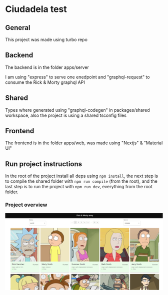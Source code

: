 # Ciudadela test

## General

This project was made using turbo repo

## Backend

The backend is in the folder apps/server

I am using "express" to serve one enedpoint and "graphql-request" to consume the Rick & Morty graphql API

## Shared

Types where generated using "graphql-codegen" in packages/shared workspace, also the project is using a shared tsconfig files

## Frontend

The frontend is in the folder apps/web, was made using "Nextjs" & "Material UI"

## Run project instructions

In the root of the project install all deps using `npm install`, the next step is to compile the shared folder with `npm run compile` (from the root), and the last step is to run the project with `npm run dev`, everything from the root folder.

### Project overview

![Alt text](image.png)

